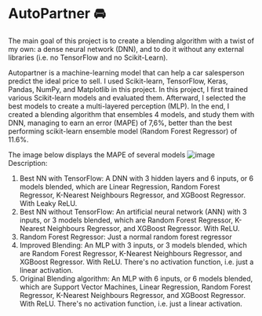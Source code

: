 # AutoPartner 🚘
The main goal of this project is to create a blending algorithm with a twist of my own: a dense neural network (DNN), and to do it without any external libraries (i.e. no TensorFlow and no Scikit-Learn).

Autopartner is a machine-learning model that can help a car salesperson predict the ideal price to sell. I used Scikit-learn, TensorFlow, Keras, Pandas, NumPy, and Matplotlib in this project. In this project, I first trained various Scikit-learn models and evaluated them. Afterward, I selected the best models to create a multi-layered perception (MLP). In the end, I created a blending algorithm that ensembles 4 models, and study them with DNN, managing to earn an error (MAPE) of 7,6%, better than the best performing scikit-learn ensemble model (Random Forest Regressor) of 11.6%.

The image below displays the MAPE of several models
![image](https://drive.google.com/uc?export=view&id=1-5a_8IKvEam7R6wct5KADosHwBN6in2H)
Description:
1. Best NN with TensorFlow: A DNN with 3 hidden layers and 6 inputs, or 6 models blended, which are Linear Regression, Random Forest Regressor, K-Nearest Neighbours Regressor, and XGBoost Regressor. With Leaky ReLU.
2. Best NN without TensorFlow: An artificial neural network (ANN) with 3 inputs, or 3 models blended, which are Random Forest Regressor, K-Nearest Neighbours Regressor, and XGBoost Regressor. With ReLU.
3. Random Forest Regressor: Just a normal random forest regressor
4. Improved Blending: An MLP with 3 inputs, or 3 models blended, which are Random Forest Regressor, K-Nearest Neighbours Regressor, and XGBoost Regressor. With ReLU. There's no activation function, i.e. just a linear activation.
5. Original Blending algorithm: An MLP with 6 inputs, or 6 models blended, which are Support Vector Machines, Linear Regression, Random Forest Regressor, K-Nearest Neighbours Regressor, and XGBoost Regressor. With ReLU. There's no activation function, i.e. just a linear activation.
